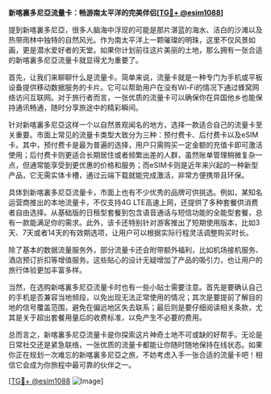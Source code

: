 **新喀裏多尼亞流量卡：畅游南太平洋的完美伴侣[[TG💪+ @esim1088](https://t.me/s/esim1088)]**

提到新喀裏多尼亞，很多人脑海中浮现的可能是那片湛蓝的海水、洁白的沙滩以及热带雨林中独特的自然风光。作为南太平洋上一颗璀璨的明珠，这里不仅风景如画，更是潜水爱好者的天堂。如果你计划前往这片美丽的土地，那么拥有一张合适的新喀裏多尼亞流量卡就显得尤为重要了。

首先，让我们来聊聊什么是流量卡。简单来说，流量卡就是一种专门为手机或平板设备提供移动数据服务的卡片。它可以帮助用户在没有Wi-Fi的情况下通过蜂窝网络访问互联网。对于旅行者而言，一张优质的流量卡可以确保你在异国他乡也能保持通讯畅通，随时分享旅途中的精彩瞬间。

针对新喀裏多尼亞这样一个以自然景观闻名的地方，选择一款适合自己的流量卡至关重要。市面上常见的流量卡类型大致分为三种：预付费卡、后付费卡以及eSIM卡。其中，预付费卡是最为普遍的选择，用户只需购买一定金额的充值卡即可激活使用；后付费卡则更适合长期居住或者频繁出差的人群，虽然账单管理稍微复杂一点，但通常能享受到更优惠的价格和服务；而eSIM卡则是近年来兴起的一种新型产品，它无需实体卡槽，通过云端下载就能完成激活，非常方便携带且环保。

具体到新喀裏多尼亞流量卡，市面上也有不少优秀的品牌可供挑选。例如，某知名运营商推出的本地流量卡，不仅支持4G LTE高速上网，还提供了多种套餐供消费者自由选择。从基础版的日租型套餐到包含语音通话与短信功能的全能型套餐，总有一款能满足你的需求。此外，该卡还特别针对游客推出了短期使用版本，比如3天、7天或者14天的有效期选项，让用户可以根据实际行程灵活调整购买时长。

除了基本的数据流量服务外，部分流量卡还会附带额外福利，比如机场接机服务、酒店预订折扣等增值服务。这些贴心的设计无疑增加了产品的吸引力，也让用户的旅行体验更加丰富多样。

当然，在选购新喀裏多尼亞流量卡时也有一些小贴士需要注意。首先是要确认自己的手机是否兼容当地频段，以免出现无法正常使用的情况；其次是要提前了解目的地的信号覆盖范围，避免在偏远地区失去联系；最后则是要仔细阅读相关条款，尤其是关于超出套餐用量后的收费标准，以免产生不必要的费用。

总而言之，新喀裏多尼亞流量卡是你探索这片神奇土地不可或缺的好帮手。无论是日常社交还是紧急联络，一张优质的流量卡都能让你随时随地保持在线状态。如果你正在规划一次难忘的新喀裏多尼亞之旅，不妨考虑入手一张合适的流量卡吧！相信它会成为你旅程中最可靠的伙伴之一。

[[TG💪+ @esim1088](https://t.me/s/esim1088) ![Image](https://i.postimg.cc/4NQfJmqS/Snipaste-2025-05-13-00-14-12.png)]